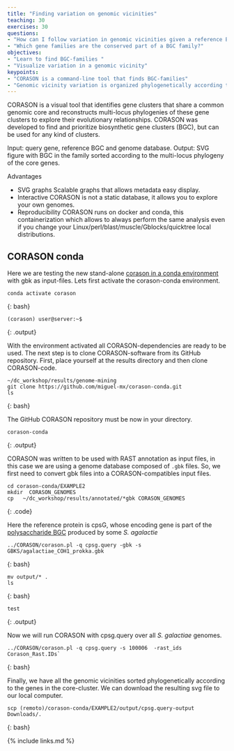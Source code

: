 ```yaml
---
title: "Finding variation on genomic vicinities"
teaching: 30
exercises: 30
questions:
- "How can I follow variation in genomic vicinities given a reference BGC?"
- "Which gene families are the conserved part of a BGC family?"
objectives:
- "Learn to find BGC-families "
- "Visualize variation in a genomic vicinity"
keypoints:
- "CORASON is a command-line tool that finds BGC-families"
- "Genomic vicinity variation is organized phylogenetically according to the conserved genes in the BGC-family"
---
```


CORASON is a visual tool that identifies gene clusters that share a 
common genomic core and reconstructs multi-locus phylogenies of these 
gene clusters to explore their evolutionary relationships. CORASON 
was developed to find and prioritize biosynthetic gene clusters 
(BGC), but can be used for any kind of clusters.

Input: query gene, reference BGC and genome database.
Output: SVG figure with BGC in the family sorted according 
to the multi-locus phylogeny of the core genes.

Advantages  
- SVG graphs Scalable graphs that allows metadata easy display.  
- Interactive CORASON is not a static database, it allows you to explore your own genomes.  
- Reproducibility CORASON runs on docker and conda, 
this containerization which allows to always perform the same analysis 
even if you change your Linux/perl/blast/muscle/Gblocks/quicktree local distributions.  

## CORASON conda 
Here we are testing the new stand-alone 
[corason in a conda environment](https://github.com/miguel-mx/corason-conda)
with gbk as input-files. Lets first activate the corason-conda environment.    

~~~
conda activate corason  
~~~
{: bash}

~~~
(corason) user@server:~$
~~~
{: .output}

With the environment activated all CORASON-dependencies are ready to be used. 
The next step is to clone CORASON-software from its GitHub repository. First,
place yourself at the results directory and then clone CORASON-code.
~~~
~/dc_workshop/results/genome-mining 
git clone https://github.com/miguel-mx/corason-conda.git 
ls
~~~
{: bash}

The GitHub CORASON repository must be now in your directory. 
~~~
corason-conda 
~~~
{: .output}

CORASON was written to be used with RAST annotation as input files, in this case
we are using a genome database composed of `.gbk` files. So, we first need to convert
gbk files into a CORASON-compatibles input files.  
~~~
cd corason-conda/EXAMPLE2      
mkdir  CORASON_GENOMES
cp   ~/dc_workshop/results/annotated/*gbk CORASON_GENOMES
~~~
{: .code}
 
Here the reference protein is cpsG, whose encoding gene is part of the [polysaccharide BGC](https://mibig.secondarymetabolites.org/repository/BGC0000744/index.html#r1c1) produced by some _S. agalactie_   

~~~
../CORASON/corason.pl -q cpsg.query -gbk -s GBKS/agalactiae_COH1_prokka.gbk 
~~~
{: bash}

~~~
mv output/* . 
ls
~~~
{: bash}  

~~~
test
~~~
{: .output}  


Now we will run CORASON with cpsg.query over all _S. galactiae_ genomes.  
~~~
../CORASON/corason.pl -q cpsg.query -s 100006  -rast_ids Corason_Rast.IDs`
~~~
{: bash}

Finally, we have all the genomic vicinities sorted phylogenetically according to 
the genes in the core-cluster. We can download the resulting svg file to our local computer.
~~~
scp (remoto)/corason-conda/EXAMPLE2/output/cpsg.query-output  Downloads/.
~~~
{: bash}


{% include links.md %}
